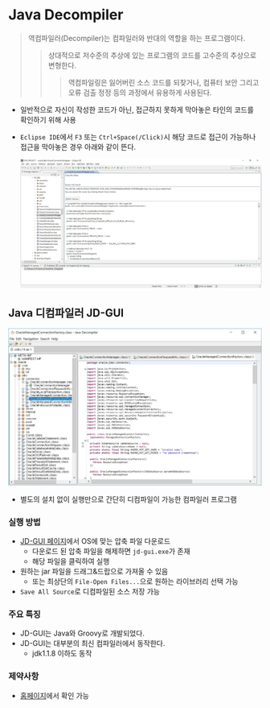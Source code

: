 # Java Decompiler
> 역컴파일러(Decompiler)는 컴파일러와 반대의 역할을 하는 프로그램이다.
>> 상대적으로 저수준의 추상에 있는 프로그램의 코드를 고수준의 추상으로 변형한다.
>>> 역컴파일링은 잃어버린 소스 코드를 되찾거나, 컴퓨터 보안 그리고 오류 검출 정정 등의 과정에서 유용하게 사용된다.

- 일반적으로 자신이 작성한 코드가 아닌, 접근하지 못하게 막아놓은 타인의 코드를 확인하기 위해 사용
- `Eclipse IDE`에서 `F3` 또는 `Ctrl+Space(/Click)`시 해당 코드로 접근이 가능하나 접근을 막아놓은 경우 아래와 같이 뜬다.
    
    ![00](images/00.jpg)


## Java 디컴파일러 JD-GUI

![jd_gui_00](images/jd_gui_00.jpg)

- 별도의 설치 없이 실행만으로 간단히 디컴파일이 가능한 컴파일러 프로그램


### 실행 방법
- [JD-GUI 페이지](http://java-decompiler.github.io/)에서 OS에 맞는 압축 파일 다운로드
  - 다운로드 된 압축 파일을 해제하면 `jd-gui.exe`가 존재
  - 해당 파일을 클릭하여 실행
- 원하는 jar 파일을 드래그&드랍으로 가져올 수 있음
  - 또는 최상단의 `File-Open Files...`으로 원하는 라이브러리 선택 가능
- `Save All Source`로 디컴파일된 소스 저장 가능

### 주요 특징
- JD-GUI는 Java와 Groovy로 개발되었다.
- JD-GUI는 대부분의 최신 컴파일러에서 동작한다.
  - jdk1.1.8 이하도 동작

### 제약사항
- [홈페이지](http://java-decompiler.github.io/)에서 확인 가능
